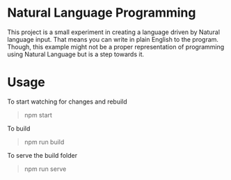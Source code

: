 # Natural Language Programming

This project is a small experiment in creating a language driven by Natural language input. That means you can write in plain English to the program. Though, this example might not be a proper representation of programming using Natural Language but is a step towards it.

# Usage

To start watching for changes and rebuild
> npm start

To build
> npm run build

To serve the build folder
> npm run serve
